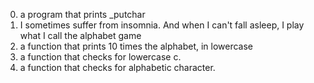 0. a program that prints _putchar
1. I sometimes suffer from insomnia. And when I can't fall asleep, I play what I call the alphabet game
2. a function that prints 10 times the alphabet, in lowercase
3. a function that checks for lowercase c.
4. a function that checks for alphabetic character. 
